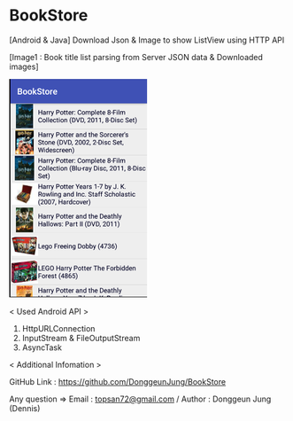 # BookStore

[Android & Java] Download Json & Image to show ListView using HTTP API


[Image1 : Book title list parsing from Server JSON data & Downloaded images]

<div>
<img src="https://github.com/DonggeunJung/BookStore/blob/master/BookStore_Capture.png?raw=true width="400px"></img>
</div>


< Used Android API >
1. HttpURLConnection
2. InputStream & FileOutputStream
3. AsyncTask


< Additional Infomation >

GitHub Link : https://github.com/DonggeunJung/BookStore

Any question => Email : topsan72@gmail.com / Author : Donggeun Jung (Dennis)
